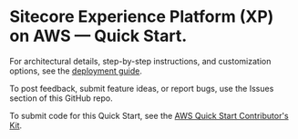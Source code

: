# Sitecore Experience Platform (XP) on AWS — Quick Start.

For architectural details, step-by-step instructions, and customization options, see the [deployment guide](https://fwd.aws/P6dEp?).

To post feedback, submit feature ideas, or report bugs, use the Issues section of this GitHub repo.

To submit code for this Quick Start, see the [AWS Quick Start Contributor's Kit](https://fwd.aws/NwqYA?).
 
